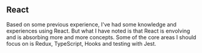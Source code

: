 ## **React**

Based on some previous experience, I've had some knowledge and experiences using React. But what I have noted is that React is envolving and is absorbing more and more concepts. Some of the core areas I should focus on is Redux, TypeScript, Hooks and testing with Jest.
